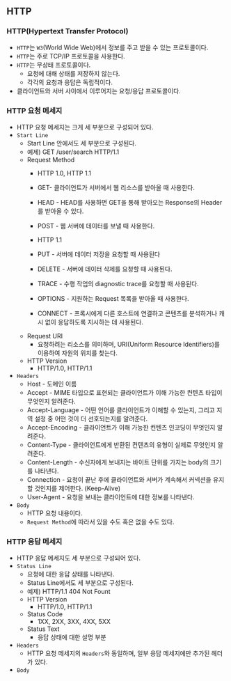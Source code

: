 ## HTTP
### HTTP(Hypertext Transfer Protocol)
* `HTTP`는 `W3`(World Wide Web)에서 정보를 주고 받을 수 있는 프로토콜이다.
* `HTTP`는 주로 TCP/IP 프로토콜을 사용한다.
* `HTTP`는 무상태 프로토콜이다.
  * 요청에 대해 상태를 저장하지 않는다.
  * 각각의 요청과 응답은 독립적이다.
* 클라이언트와 서버 사이에서 이루어지는 요청/응답 프로토콜이다.

### HTTP 요청 메세지
* HTTP 요청 메세지는 크게 세 부분으로 구성되어 있다.
* `Start Line`
  * Start Line 안에서도 세 부분으로 구성된다.
  * 예제) GET /user/search HTTP/1.1
  * Request Method
    * HTTP 1.0, HTTP 1.1
    * GET- 클라이언트가 서버에서 웹 리소스를 받아올 때 사용한다.
    * HEAD - HEAD를 사용하면 GET을 통해 받아오는 Response의 Header를 받아올 수 있다.
    * POST - 웹 서버에 데이터를 보낼 때 사용한다.   

    * HTTP 1.1
    * PUT - 서버에 데이터 저장을 요청할 때 사용된다
    * DELETE - 서버에 데이터 삭제를 요청할 때 사용된다.
    * TRACE - 수행 작업의 diagnostic trace를 요청할 때 사용된다.
    * OPTIONS - 지원하는 Request 목록을 받아올 때 사용한다.
    * CONNECT - 프록시에게 다른 호스트에 연결하고 콘텐츠를 분석하거나 캐시 없이 응답하도록 지시하는 데 사용된다.
  * Request URI
    * 요청하려는 리소스를 의미하며, URI(Uniform Resource Identifiers)를 이용하여 자원의 위치를 찾는다.
  * HTTP Version
    * HTTP/1.0, HTTP/1.1
* `Headers`
  * Host - 도메인 이름
  * Accept - MIME 타입으로 표현되는 클라이언트가 이해 가능한 컨텐츠 타입이 무엇인지 알려준다.
  * Accept-Language - 어떤 언어를 클라이언트가 이해할 수 있는지, 그리고 지역 설정 중 어떤 것이 더 선호되는지를 알려준다.
  * Accept-Encoding - 클라이언트가 이해 가능한 컨텐츠 인코딩이 무엇인지 알려준다.
  * Content-Type - 클라이언트에게 반환된 컨텐츠의 유형이 실제로 무엇인지 알려준다.
  * Content-Length - 수신자에게 보내지는 바이트 단위를 가지는 body의 크기를 나타낸다.
  * Connection - 요청이 끝난 후에 클라이언트와 서버가 계속해서 커넥션을 유지할 것인지를 제어한다. (Keep-Alive)
  * User-Agent - 요청을 보내는 클라이언트에 대한 정보를 나타낸다.
* `Body`
  * HTTP 요청 내용이다.
  * `Request Method`에 따라서 있을 수도 혹은 없을 수도 있다.
### HTTP 응답 메세지
* HTTP 응답 메세지도 세 부분으로 구성되어 있다.
* `Status Line`
  * 요청에 대한 응답 상태를 나타낸다.
  * Status Line에서도 세 부분으로 구성된다.
  * 예제) HTTP/1.1 404 Not Fount
  * HTTP Version
    * HTTP/1.0, HTTP/1.1
  * Status Code
    * 1XX, 2XX, 3XX, 4XX, 5XX
  * Status Text
    * 응답 상태에 대한 설명 부분
* `Headers`
  * HTTP 요청 메세지의 `Headers`와 동일하며, 일부 응답 메세지에만 추가된 헤더가 있다.
* `Body`
